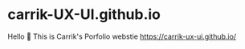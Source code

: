 # carrik-UX-UI.github.io
Hello 👋  This is Carrik's  Porfolio webstie 
https://carrik-ux-ui.github.io/ 
